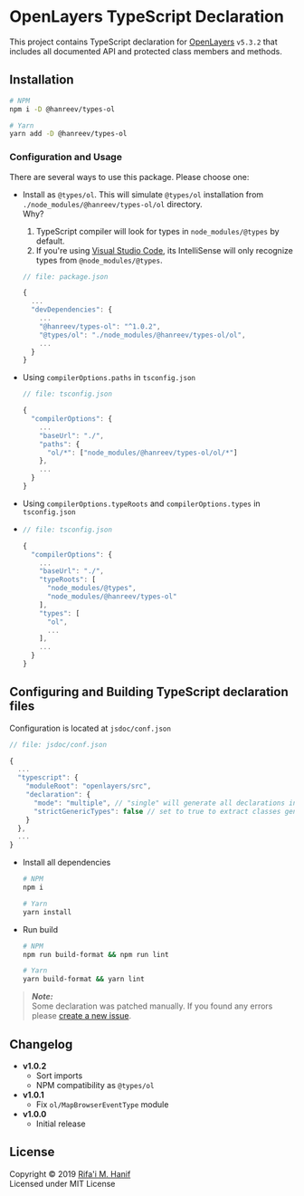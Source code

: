 OpenLayers TypeScript Declaration
=================================

This project contains TypeScript declaration for [OpenLayers](https://openlayers.org/) `v5.3.2` that includes all documented API and protected class members and methods.



## Installation

```bash
# NPM
npm i -D @hanreev/types-ol

# Yarn
yarn add -D @hanreev/types-ol
```



### Configuration and Usage

There are several ways to use this package. Please choose one:

- Install as `@types/ol`. This will simulate `@types/ol` installation from `./node_modules/@hanreev/types-ol/ol` directory.  
  Why?
  1. TypeScript compiler will look for types in `node_modules/@types` by default.
  2. If you're using [Visual Studio Code](https://code.visualstudio.com/), its IntelliSense will only recognize types from `@node_modules/@types`.

  ```js
  // file: package.json
  
  {
    ...
    "devDependencies": {
      ...
      "@hanreev/types-ol": "^1.0.2",
      "@types/ol": "./node_modules/@hanreev/types-ol/ol",
      ...
    }
  }
  ```

- Using `compilerOptions.paths` in `tsconfig.json`
  
  ```js
  // file: tsconfig.json

  {
    "compilerOptions": {
      ...
      "baseUrl": "./",
      "paths": {
        "ol/*": ["node_modules/@hanreev/types-ol/ol/*"]
      },
      ...
    }
  }
  ```

- Using `compilerOptions.typeRoots` and `compilerOptions.types` in `tsconfig.json`

- 
  ```js
  // file: tsconfig.json

  {
    "compilerOptions": {
      ...
      "baseUrl": "./",
      "typeRoots": [
        "node_modules/@types",
        "node_modules/@hanreev/types-ol"
      ],
      "types": [
        "ol",
        ...
      ],
      ...
    }
  }
  ```
  



## Configuring and Building TypeScript declaration files

Configuration is located at `jsdoc/conf.json`

```js
// file: jsdoc/conf.json

{
  ...
  "typescript": {
    "moduleRoot": "openlayers/src",
    "declaration": {
      "mode": "multiple", // "single" will generate all declarations in single index.d.ts file.
      "strictGenericTypes": false // set to true to extract classes generic type from super class, members and methods.
    }
  },
  ...
}
```
- Install all dependencies
  ```bash
  # NPM
  npm i

  # Yarn
  yarn install
  ```
- Run build 
  ```bash
  # NPM
  npm run build-format && npm run lint

  # Yarn
  yarn build-format && yarn lint
  ```




> ***Note:***  
> Some declaration was patched manually. If you found any errors please [create a new issue](https://github.com/hanreev/types-ol/issues).



## Changelog

- **v1.0.2**
  - Sort imports
  - NPM compatibility as `@types/ol` 
- **v1.0.1**
  - Fix `ol/MapBrowserEventType` module
- **v1.0.0**
  - Initial release



## License

Copyright &copy; 2019 [Rifa'i M. Hanif](https://github.com/hanreev)  
Licensed under MIT License
